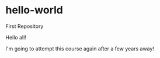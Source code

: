 # hello-world
First Repository

Hello all!

I'm going to attempt this course again after a few years away!
